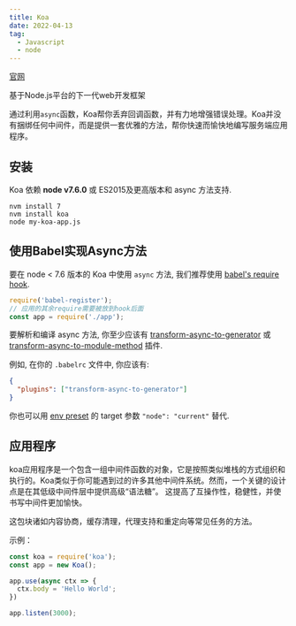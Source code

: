 ```yaml
---
title: Koa
date: 2022-04-13
tag:
  - Javascript
  - node
---
```

[官网](https://koa.bootcss.com/#introduction)

基于Node.js平台的下一代web开发框架

通过利用`async`函数，Koa帮你丢弃回调函数，并有力地增强错误处理。Koa并没有捆绑任何中间件，而是提供一套优雅的方法，帮你快速而愉快地编写服务端应用程序。

## 安装

Koa 依赖 **node v7.6.0** 或 ES2015及更高版本和 async 方法支持.

```shell
nvm install 7
nvm install koa
node my-koa-app.js
```

## 使用Babel实现Async方法

要在 node < 7.6 版本的 Koa 中使用 `async` 方法, 我们推荐使用 [babel's require hook](https://www.babeljs.cn/docs/usage/babel-register/).

```javascript
require('babel-register');
// 应用的其余require需要被放到hook后面
const app = require('./app');
```

要解析和编译 async 方法, 你至少应该有 [transform-async-to-generator](https://www.babeljs.cn/docs/plugins/transform-async-to-generator/) 或 [transform-async-to-module-method](https://www.babeljs.cn/docs/plugins/transform-async-to-module-method/) 插件.

例如, 在你的 `.babelrc` 文件中, 你应该有:

```json
{
  "plugins": ["transform-async-to-generator"]
}
```

你也可以用 [env preset](https://www.babeljs.cn/docs/plugins/preset-env/) 的 target 参数 `"node": "current"` 替代.

## 应用程序

koa应用程序是一个包含一组中间件函数的对象，它是按照类似堆栈的方式组织和执行的。Koa类似于你可能遇到过的许多其他中间件系统。然而，一个关键的设计点是在其低级中间件层中提供高级“语法糖”。 这提高了互操作性，稳健性，并使书写中间件更加愉快。

这包块诸如内容协商，缓存清理，代理支持和重定向等常见任务的方法。

示例：

```javascript
const koa = require('koa');
const app = new Koa();

app.use(async ctx => {
  ctx.body = 'Hello World';
})

app.listen(3000);
```

